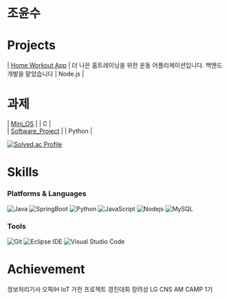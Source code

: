 # 조윤수

# Projects 
| [Home Workout App](https://github.com/yunsu1231231/capstone_final_back) | 더 나은 홈트레이닝을 위한 운동 어플리케이션입니다. 백엔드 개발을 맡았습니다 | Node.js       |  

# 과제 
| [Mini_OS](https://github.com/yunsu1231231/Mini_OS)    |                                         | C                     |  
| [Software_Project](https://github.com/yunsu1231231/Software-Engineering-Project)    |                                        | Python                   |  


[![Solved.ac Profile](http://mazassumnida.wtf/api/v2/generate_badge?boj=millercho)](https://solved.ac/millercho/)

# Skills
### Platforms & Languages
![Java](https://img.shields.io/badge/Java-007396.svg?&style=for-the-badge&logo=Java&logoColor=white)
![SpringBoot](https://img.shields.io/badge/SpringBoot-6DB33F.svg?&style=for-the-badge&logo=Spring&logoColor=white)
![Python](https://img.shields.io/badge/Python-3776AB.svg?&style=for-the-badge&logo=Python&logoColor=white)
![JavaScript](https://img.shields.io/badge/JavaScript-F7DF1E.svg?&style=for-the-badge&logo=JavaScript&logoColor=white)
![Nodejs](https://img.shields.io/badge/Nodejs-5FA04E.svg?&style=for-the-badge&logo=JavaScript&logoColor=white)
![MySQL](https://img.shields.io/badge/MySQL-4479A1.svg?&style=for-the-badge&logo=MySQL&logoColor=white)

### Tools
![Git](https://img.shields.io/badge/Git-F05032.svg?&style=for-the-badge&logo=Git&logoColor=white)
![Eclipse IDE](https://img.shields.io/badge/Eclipse%20IDE-2C2255.svg?&style=for-the-badge&logo=Eclipse%20IDE&logoColor=white)
![Visual Studio Code](https://img.shields.io/badge/Visual%20Studio%20Code-007ACC.svg?&style=for-the-badge&logo=Visual%20Studio%20Code&logoColor=white)

# Achievement
정보처리기사
오픽IH
IoT 가전 프로젝트 경진대회 장려상
LG CNS AM CAMP 1기 
